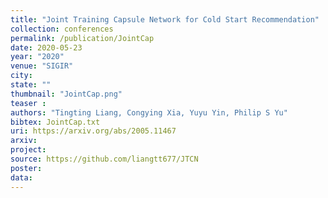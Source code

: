 ```yaml
---
title: "Joint Training Capsule Network for Cold Start Recommendation"
collection: conferences
permalink: /publication/JointCap
date: 2020-05-23
year: "2020"
venue: "SIGIR"
city: 
state: ""
thumbnail: "JointCap.png"
teaser : 
authors: "Tingting Liang, Congying Xia, Yuyu Yin, Philip S Yu"
bibtex: JointCap.txt
uri: https://arxiv.org/abs/2005.11467
arxiv: 
project: 
source: https://github.com/liangtt677/JTCN
poster: 
data:
---
```

